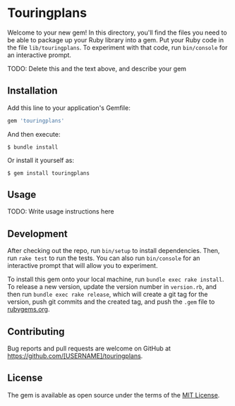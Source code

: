 # Touringplans

Welcome to your new gem! In this directory, you'll find the files you need to be able to package up your Ruby library into a gem. Put your Ruby code in the file `lib/touringplans`. To experiment with that code, run `bin/console` for an interactive prompt.

TODO: Delete this and the text above, and describe your gem

## Installation

Add this line to your application's Gemfile:

```ruby
gem 'touringplans'
```

And then execute:

    $ bundle install

Or install it yourself as:

    $ gem install touringplans

## Usage

TODO: Write usage instructions here

## Development

After checking out the repo, run `bin/setup` to install dependencies. Then, run `rake test` to run the tests. You can also run `bin/console` for an interactive prompt that will allow you to experiment.

To install this gem onto your local machine, run `bundle exec rake install`. To release a new version, update the version number in `version.rb`, and then run `bundle exec rake release`, which will create a git tag for the version, push git commits and the created tag, and push the `.gem` file to [rubygems.org](https://rubygems.org).

## Contributing

Bug reports and pull requests are welcome on GitHub at https://github.com/[USERNAME]/touringplans.

## License

The gem is available as open source under the terms of the [MIT License](https://opensource.org/licenses/MIT).
